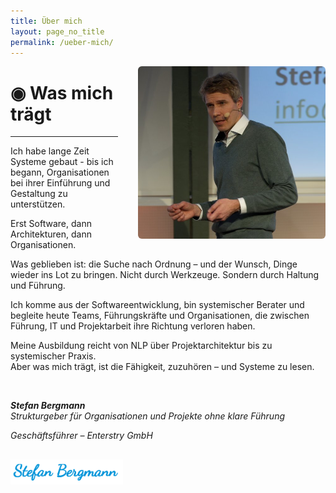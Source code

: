```yaml
---
title: Über mich
layout: page_no_title
permalink: /ueber-mich/
---
```


<img src="/assets/images/stefan.jpg" alt="Stefan Bergmann" style="max-width: 300px; float: right; margin-left: 2rem; border-radius: 6px;">

# ◉ Was mich trägt
---

Ich habe lange Zeit Systeme gebaut - bis ich begann, Organisationen bei ihrer Einführung und Gestaltung zu unterstützen.

Erst Software, dann Architekturen, dann Organisationen.

Was geblieben ist: die Suche nach Ordnung – und der Wunsch, Dinge wieder ins Lot zu bringen. Nicht durch Werkzeuge. Sondern durch Haltung und Führung.

Ich komme aus der Softwareentwicklung, bin systemischer Berater und begleite heute Teams, Führungskräfte und Organisationen, die zwischen Führung, IT und Projektarbeit ihre Richtung verloren haben.

Meine Ausbildung reicht von NLP über Projektarchitektur bis zu systemischer Praxis.  
Aber was mich trägt, ist die Fähigkeit, zuzuhören – und Systeme zu lesen.

<br style="clear: both;">

***Stefan Bergmann*** <br>
_Strukturgeber für Organisationen und Projekte ohne klare Führung_

_Geschäftsführer – Enterstry GmbH_

<img src="/assets/images/signatur.png" alt="Unterschrift" style="max-width: 180px; margin-top: 1rem;">
